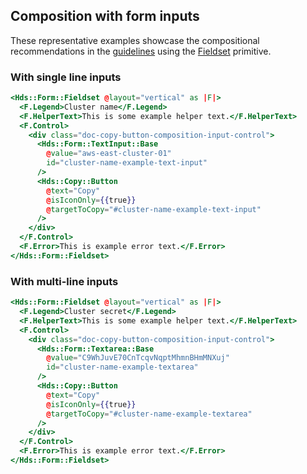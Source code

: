 ## Composition with form inputs

These representative examples showcase the compositional recommendations in the [guidelines](/components/copy/button#composition-with-other-components) using the [Fieldset](/components/form/primitives?tab=code#formfieldset) primitive.

### With single line inputs

```handlebars
<Hds::Form::Fieldset @layout="vertical" as |F|>
  <F.Legend>Cluster name</F.Legend>
  <F.HelperText>This is some example helper text.</F.HelperText>
  <F.Control>
    <div class="doc-copy-button-composition-input-control">
      <Hds::Form::TextInput::Base
        @value="aws-east-cluster-01"
        id="cluster-name-example-text-input"
      />
      <Hds::Copy::Button
        @text="Copy"
        @isIconOnly={{true}} 
        @targetToCopy="#cluster-name-example-text-input"
      />
    </div>
  </F.Control>
  <F.Error>This is example error text.</F.Error>
</Hds::Form::Fieldset>
```

### With multi-line inputs

```handlebars
<Hds::Form::Fieldset @layout="vertical" as |F|>
  <F.Legend>Cluster secret</F.Legend>
  <F.HelperText>This is some example helper text.</F.HelperText>
  <F.Control>
    <div class="doc-copy-button-composition-input-control">
      <Hds::Form::Textarea::Base
        @value="C9WhJuvE70CnTcqvNqptMhmnBHmMNXuj"
        id="cluster-name-example-textarea"
      />
      <Hds::Copy::Button
        @text="Copy"
        @isIconOnly={{true}}
        @targetToCopy="#cluster-name-example-textarea"
      />
    </div>
  </F.Control>
  <F.Error>This is example error text.</F.Error>
</Hds::Form::Fieldset>
```